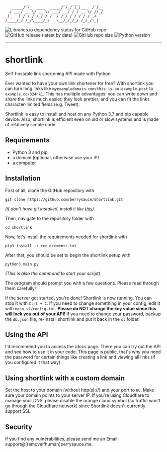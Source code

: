 
```
         __               __  ___       __  
   _____/ /_  ____  _____/ /_/ (_)___  / /__
  / ___/ __ \/ __ \/ ___/ __/ / / __ \/ //_/
 (__  ) / / / /_/ / /  / /_/ / / / / / ,<   
/____/_/ /_/\____/_/   \__/_/_/_/ /_/_/|_|  

```
![Libraries.io dependency status for GitHub repo](https://img.shields.io/librariesio/github/berrysauce/shortlink)
![GitHub release (latest by date)](https://img.shields.io/github/v/release/berrysauce/shortlink)
![GitHub repo size](https://img.shields.io/github/repo-size/berrysauce/shortlink)
![Python version](https://img.shields.io/badge/python-3.7-blue)

---

# shortlink
Self-hostable link shortening API made with Python

Ever wanted to have your own link shortener for free? With shortlink you can turn long links like `myexampledomain.com/this-is-an-example-post` to `example.co/324nk1`. This has multiple advantages: you can write down and share the links much easier, they look prettier, and you can fit the links character-limited fields (e.g. Tweet).

Shortlink is easy to install and host on any Python 3.7 and pip capable device. Also, shortlink is efficient even on old or slow systems and is made of relatively simple code.

## Requirements
- Python 3 and pip
- a domain (optional, otherwise use your IP)
- a computer

## Installation
First of all, clone the GitHub repository with
```
git clone https://github.com/berrysauce/shortlink.git
```
*(if don't have git installed, install it like [this](https://www.git-scm.com/book/en/v2/Getting-Started-Installing-Git))*

Then, navigate to the repository folder with 
```
cd shortlink
```

Now, let's install the requirements needed for shortlink with
```
pip3 install -r requirements.txt
```

After that, you should be set to begin the shortlink setup with 
```
python3 main.py
```
*(This is also the command to start your script)*

The program should prompt you with a few questions. Please read through them carefully!

If the server got started, you're done! Shortlink is now running. You can stop it with `Ctrl + C`.
If you need to change something in your config, edit it with `nano sl/config.ini`. **Please do NOT change the key value since this will lock you out of your API!** If you need to change your password, backup the `db.json` file, re-install shortlink and put it back in the `sl` folder.

## Using the API
I'd recommend you to access the /docs page. There you can try out the API and see how to use it in your code. This page is public, that's why you need the password for certain things like creating a link and viewing all links (if you configured it that way).

## Using shortlink with a custom domain
Set the host to your domain (without http(s)://) and your port to `80`. Make sure your domain points to your server IP. If you're using Cloudflare to manage your DNS, please disable the orange cloud symbol (so traffic won't go through the Cloudflare network) since Shortlink doesn't currently support SSL.

## Security
If you find any vulnerabilities, please send me an Email: support@[removeifhuman]berrysauce.me.
